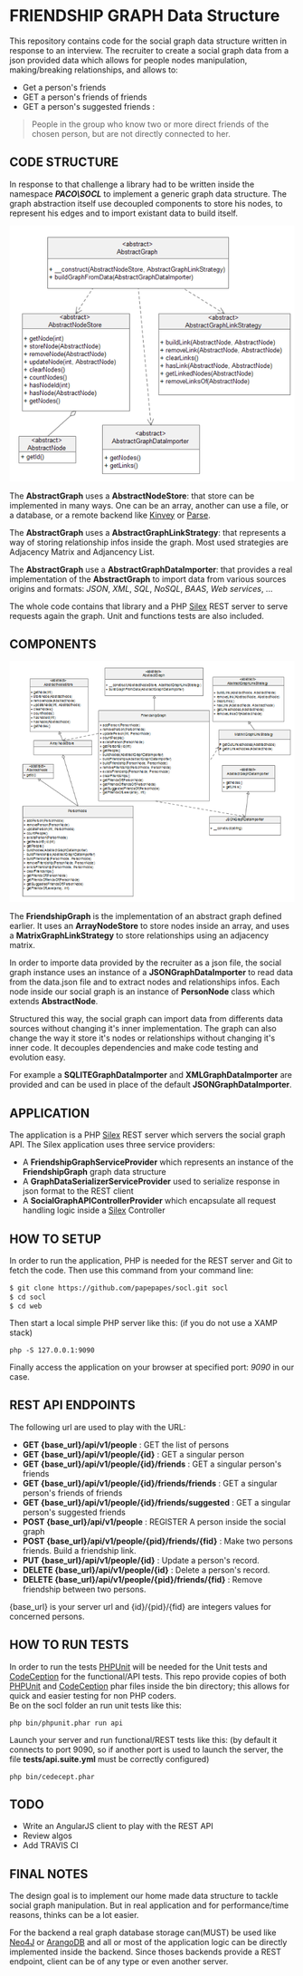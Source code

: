 FRIENDSHIP GRAPH Data Structure
===============================

This repository contains code for the social graph data structure written in response to an interview.
The recruiter to create a social graph data from a json provided data which allows for people nodes manipulation, 
making/breaking relationships, and allows to:

+ Get a person's friends
+ GET a person's friends of friends
+ GET a person's suggested friends : 

> People in the group who know two or more direct friends of the chosen person, but are not directly connected to her.




CODE STRUCTURE
---------------

In response to that challenge a library had to be written inside the namespace **_PACO\SOCL_** 
to implement a generic graph data structure. The graph abstraction itself use decoupled components to 
store his nodes, to represent his edges and to import existant data to build itself.

![Graph Abstract classes](./assets/uml_abstract.png)

The **AbstractGraph** uses a **AbstractNodeStore**: that store can be implemented in many ways. One can be an array, another can use a file, or a database, or a remote backend like [Kinvey](http://www.kinvey.com) or [Parse](https://parse.com).

The **AbstractGraph** uses a **AbstractGraphLinkStrategy**: that represents a way of storing relationship infos inside the graph. Most used strategies are Adjacency Matrix and Adjancency List.


The **AbstractGraph** use a **AbstractGraphDataImporter**: that provides a real implementation of the **AbstractGraph** to import data 
from various sources origins and formats: _JSON_, _XML_, _SQL_, _NoSQL_, _BAAS_, _Web services_, ...


The whole code contains that library and a PHP [Silex](http://silex.sensiolabs.org) REST server to serve requests again the graph. Unit and functions tests are also included.

COMPONENTS
------------

![Graph Concrete implementation classes](./assets/uml_social_graph.png)

The **FriendshipGraph** is the implementation of an abstract graph defined earlier. It uses an **ArrayNodeStore** to store nodes inside an array, and uses a **MatrixGraphLinkStrategy** to store relationships using an adjacency matrix.

In order to importe data provided by the recruiter as a json file, the social graph instance uses an instance of a 
**JSONGraphDataImporter** to read data from the data.json file and to extract nodes and relationships infos.
Each node inside our social graph is an instance of **PersonNode** class which extends **AbstractNode**. 

Structured this way, the social graph can import data from differents data sources without changing it's inner 
implementation. The graph can also change the way it store it's nodes or relationships without changing it's inner code.
It decouples dependencies and make code testing and evolution easy.

For example a **SQLITEGraphDataImporter** and **XMLGraphDataImporter** are provided and can be used in place of the default **JSONGraphDataImporter**.


APPLICATION
-------------
The application is a PHP [Silex](http://silex.sensiolabs.org) REST server which servers the social graph API.
The Silex application uses three service providers: 

+ A **FriendshipGraphServiceProvider** which represents an instance of the **FriendshipGraph** graph data structure 
+ A **GraphDataSerializerServiceProvider** used to serialize response in json format to the REST client
+ A **SocialGraphAPIControllerProvider** which encapsulate all request handling logic inside a [Silex](http://silex.sensiolabs.org) Controller


HOW TO SETUP
------------

In order to run the application, PHP is needed for the REST server and Git to fetch the code. Then use this command from your command line:

```
$ git clone https://github.com/papepapes/socl.git socl
$ cd socl
$ cd web
```


Then start a local simple PHP server like this: (if you do not use a XAMP stack)

```
php -S 127.0.0.1:9090
```

Finally access the application on your browser at specified port: _9090_ in our case.

REST API ENDPOINTS
------------------

The following url are used to play with the URL:

+ **GET {base_url}/api/v1/people** : GET the list of persons
+ **GET {base_url}/api/v1/people/{id}** : GET a singular person 
+ **GET {base_url}/api/v1/people/{id}/friends** : GET a singular person's friends 
+ **GET {base_url}/api/v1/people/{id}/friends/friends** : GET a singular person's friends of friends
+ **GET {base_url}/api/v1/people/{id}/friends/suggested** : GET a singular person's suggested friends
+ **POST {base_url}/api/v1/people** : REGISTER A person inside the social graph
+ **POST {base_url}/api/v1/people/{pid}/friends/{fid}** : Make two persons friends. Build a friendship link.
+ **PUT {base_url}/api/v1/people/{id}** : Update a person's record.
+ **DELETE {base_url}/api/v1/people/{id}** : Delete a person's record.
+ **DELETE {base_url}/api/v1/people/{pid}/friends/{fid}** : Remove friendship between two persons.

{base_url} is your server url and {id}/{pid}/{fid} are integers values for concerned persons.



HOW TO RUN TESTS
----------------

In order to run the tests [PHPUnit](http://phpunit.de) will be needed for the Unit tests and [CodeCeption](http://codeception.com) for the functional/API tests.
This repo provide copies of both [PHPUnit](http://phpunit.de) and [CodeCeption](http://codeception.com) phar files inside the bin directory; this allows for quick and easier testing for non PHP coders.  
Be on the socl folder an run unit tests like this:

```
php bin/phpunit.phar run api
```

Launch your server and run functional/REST tests like this: (by default it connects to port 9090, so if another port is used to launch the server, the file __tests/api.suite.yml__ must be correctly configured)

```
php bin/cedecept.phar 
```


TODO
-------

 + Write an AngularJS client to play with the REST API
 + Review algos
 + Add TRAVIS CI

FINAL NOTES 
-----------

The design goal is to implement our home made data structure to tackle social graph manipulation.
But in real application and for performance/time reasons, thinks can be a lot easier.

For the backend a real graph database storage can(MUST) be used like [Neo4J](http://www.neo4j.org) or [ArangoDB](http://arangodb.org) and all or most of 
the application logic can be directly implemented inside the backend. Since thoses backends provide a REST endpoint,
client can be of any type or even another server.


